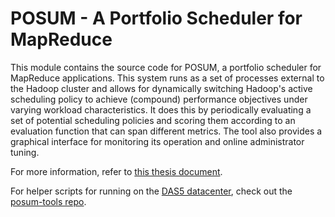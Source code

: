 # POSUM - A Portfolio Scheduler for MapReduce

This module contains the source code for POSUM, a portfolio scheduler for MapReduce applications. 
This system runs as a set of processes external to the Hadoop cluster and allows for dynamically switching Hadoop's active scheduling policy to achieve (compound) performance objectives under varying workload characteristics.
It does this by periodically evaluating a set of potential scheduling policies and scoring them according to an evaluation function that can span different metrics.
The tool also provides a graphical interface for monitoring its operation and online administrator tuning.

For more information, refer to [this thesis document](http://resolver.tudelft.nl/uuid:ba70bc56-956e-4b8e-b532-d68842c1c830).

For helper scripts for running on the [DAS5 datacenter](https://www.cs.vu.nl/das5/), check out the [posum-tools repo](https://atlarge.ewi.tudelft.nl/gitlab/m.voinea/posum-tools).
